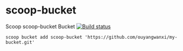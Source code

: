 # scoop-bucket

Scoop scoop-bucket Bucket
[![Build status](https://ci.appveyor.com/api/projects/status/d4j3i9plfgbs66sv/branch/master?svg=true)](https://ci.appveyor.com/project/ouyangwanxi/scoop-bucket/branch/master)

`scoop bucket add scoop-bucket 'https://github.com/ouyangwanxi/my-bucket.git'`
